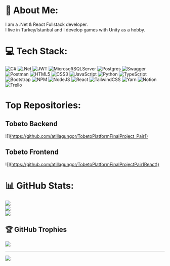# 💫 About Me:
I am a .Net & React Fullstack developer. <br>I live in Turkey/Istanbul and I develop games with Unity as a hobby. 


# 💻 Tech Stack:
![C#](https://img.shields.io/badge/c%23-%23239120.svg?style=flat&logo=csharp&logoColor=white) ![.Net](https://img.shields.io/badge/.NET-5C2D91?style=flat&logo=.net&logoColor=white) ![JWT](https://img.shields.io/badge/JWT-black?style=flat&logo=JSON%20web%20tokens) ![MicrosoftSQLServer](https://img.shields.io/badge/Microsoft%20SQL%20Server-CC2927?style=flat&logo=microsoft%20sql%20server&logoColor=white) ![Postgres](https://img.shields.io/badge/postgres-%23316192.svg?style=flat&logo=postgresql&logoColor=white) ![Swagger](https://img.shields.io/badge/-Swagger-%23Clojure?style=flat&logo=swagger&logoColor=white) ![Postman](https://img.shields.io/badge/Postman-FF6C37?style=flat&logo=postman&logoColor=white) ![HTML5](https://img.shields.io/badge/html5-%23E34F26.svg?style=flat&logo=html5&logoColor=white) ![CSS3](https://img.shields.io/badge/css3-%231572B6.svg?style=flat&logo=css3&logoColor=white) ![JavaScript](https://img.shields.io/badge/javascript-%23323330.svg?style=flat&logo=javascript&logoColor=%23F7DF1E) ![Python](https://img.shields.io/badge/python-3670A0?style=flat&logo=python&logoColor=ffdd54) ![TypeScript](https://img.shields.io/badge/typescript-%23007ACC.svg?style=flat&logo=typescript&logoColor=white) ![Bootstrap](https://img.shields.io/badge/bootstrap-%238511FA.svg?style=flat&logo=bootstrap&logoColor=white) ![NPM](https://img.shields.io/badge/NPM-%23CB3837.svg?style=flat&logo=npm&logoColor=white) ![NodeJS](https://img.shields.io/badge/node.js-6DA55F?style=flat&logo=node.js&logoColor=white) ![React](https://img.shields.io/badge/react-%2320232a.svg?style=flat&logo=react&logoColor=%2361DAFB) ![TailwindCSS](https://img.shields.io/badge/tailwindcss-%2338B2AC.svg?style=flat&logo=tailwind-css&logoColor=white) ![Yarn](https://img.shields.io/badge/yarn-%232C8EBB.svg?style=flat&logo=yarn&logoColor=white) ![Notion](https://img.shields.io/badge/Notion-%23000000.svg?style=flat&logo=notion&logoColor=white) ![Trello](https://img.shields.io/badge/Trello-%23026AA7.svg?style=flat&logo=Trello&logoColor=white)

# Top Repositories:
## Tobeto Backend
![][(https://github.com/atillagungor/TobetoPlatformFinalProject_Pair1)](https://github.com/atillagungor/TobetoPlatformFinalProject_Pair1)
## Tobeto Frontend
![][(https://github.com/atillagungor/TobetoPlatformFinalProjectPair1React))](https://github.com/atillagungor/TobetoPlatformFinalProjectPair1React)

# 📊 GitHub Stats:
![](https://github-readme-stats.vercel.app/api?username=atillagungor&theme=dark&hide_border=true&include_all_commits=true&count_private=false)<br/>
![](https://github-readme-streak-stats.herokuapp.com/?user=atillagungor&theme=dark&hide_border=true)<br/>
![](https://github-readme-stats.vercel.app/api/top-langs/?username=atillagungor&theme=dark&hide_border=true&include_all_commits=true&count_private=false&layout=compact)

## 🏆 GitHub Trophies
![](https://github-profile-trophy.vercel.app/?username=atillagungor&theme=juicyfresh&no-frame=true&no-bg=false&margin-w=4)

---
[![](https://visitcount.itsvg.in/api?id=atillagungor&icon=5&color=2)](https://visitcount.itsvg.in)

<!-- Proudly created with GPRM ( https://gprm.itsvg.in ) -->
